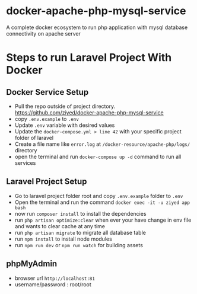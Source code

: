 # docker-apache-php-mysql-service
A complete docker ecosystem to run php application with mysql database connectivity on apache server

# Steps to run Laravel Project With Docker

## Docker Service Setup
- Pull the repo outside of project directory. https://github.com/ziyed/docker-apache-php-mysql-service
- copy `.env.example` to `.env`
- Update `.env` variable with desired values
- Update the `docker-compose.yml > line 42` with your specific project folder of laravel
- Create a file name like `error.log` at `/docker-resource/apache-php/logs/` directory
- open the terminal and run `docker-compose up -d` command to run all services

## Laravel Project Setup
- Go to laravel project folder root and copy `.env.example` folder to `.env`
- Open the terminal and run the command `docker exec -it -u ziyed app bash`
- now run `composer install` to install the dependencies
- run `php artisan optimize:clear` when ever your have change in env file and wants to clear cache at any time
- run `php artisan migrate` to migrate all database table
- run `npm install` to install node modules
- run `npm run dev` or `npm run watch` for building assets

## phpMyAdmin 
- browser url `http://localhost:81`
- username/password :  root/root
